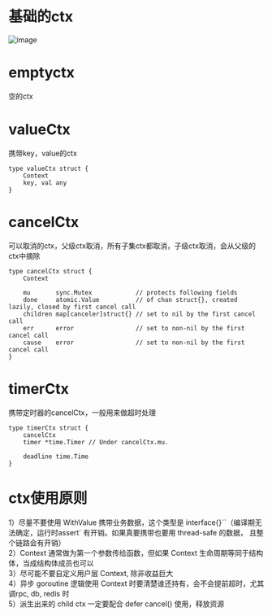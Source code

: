# 基础的ctx
![image](https://github.com/user-attachments/assets/d9e6527f-08bb-4e27-b2c8-a06fedca04c7)


# emptyctx
空的ctx  

# valueCtx
携带key，value的ctx  
```
type valueCtx struct {
	Context
	key, val any
}
```

# cancelCtx
可以取消的ctx，父级ctx取消，所有子集ctx都取消，子级ctx取消，会从父级的ctx中摘除  
```
type cancelCtx struct {
	Context

	mu       sync.Mutex            // protects following fields
	done     atomic.Value          // of chan struct{}, created lazily, closed by first cancel call
	children map[canceler]struct{} // set to nil by the first cancel call
	err      error                 // set to non-nil by the first cancel call
	cause    error                 // set to non-nil by the first cancel call
}
```

# timerCtx
携带定时器的cancelCtx，一般用来做超时处理  
```
type timerCtx struct {
	cancelCtx
	timer *time.Timer // Under cancelCtx.mu.

	deadline time.Time
}
```

# ctx使用原则
1）尽量不要使用 WithValue 携带业务数据，这个类型是 interface{}``（编译期无法确定，运行时assert` 有开销。如果真要携带也要用 thread-safe 的数据， 且整个链路会有开销）  
2）Context 通常做为第一个参数传给函数，但如果 Context 生命周期等同于结构体，当成结构体成员也可以  
3）尽可能不要自定义用户层 Context, 除非收益巨大  
4）异步 goroutine 逻辑使用 Context 时要清楚谁还持有，会不会提前超时，尤其调rpc, db, redis 时  
5）派生出来的 child ctx 一定要配合 defer cancel() 使用，释放资源  
